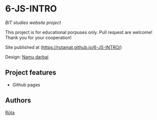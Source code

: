 # 6-JS-INTRO
_BIT studies website project_

This project is for educational porpuses only. Pull request are welcome! Thank you for your cooperation!

Site published at (https://rutamat.github.io/6-JS-INTRO/)

Design: [Namų darbai](https://docs.google.com/document/d/1UnM5MzO7KPf-atlz3HXPJN8XlaN37nlUJ7fp6GwvIZ8/edit#)

## Project features
- Github pages
## Authors
[Rūta](https://github.com/RutaMat/)
